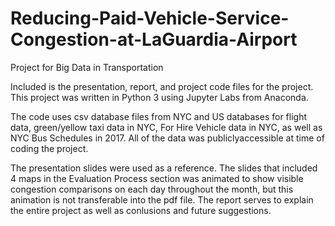 # Reducing-Paid-Vehicle-Service-Congestion-at-LaGuardia-Airport
Project for Big Data in Transportation


Included is the presentation, report, and project code files for the project. This project was written in Python 3 using Jupyter Labs from Anaconda.

The code uses csv database files from NYC and US databases for flight data, green/yellow taxi data in NYC, For Hire Vehicle data in NYC, as well as NYC Bus Schedules in 2017. All of the data was publiclyaccessible at time of coding the project.

The presentation slides were used as a reference. The slides that included 4 maps in the Evaluation Process section was animated to show 
visible congestion comparisons on each day throughout the month, but this animation is not transferable into the pdf file. The report serves to explain the entire project as well as conlusions and future suggestions.
